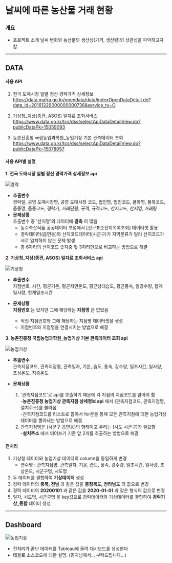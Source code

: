 # 날씨에 따른 농산물 거래 현황

### 개요
- 프로젝트 소개
    	날씨 변화와 농산물의 생산성(가격, 생산량)의 상관성을 파악하고자 함
***
## DATA  
#### 사용 API  

   1. 전국 도매시장 일별 정산 경락가격 상세정보  
  <https://data.mafra.go.kr/opendata/data/indexOpenDataDetail.do?data_id=20161229000000000736&service_ty=O>
          
   2. 기상청_지상(종관, ASOS) 일자료 조회서비스  
        <https://www.data.go.kr/tcs/dss/selectApiDataDetailView.do?publicDataPk=15059093>
          
   3. 농촌진흥청 국립농업과학원_농업기상 기본 관측데이터 조회  
        <https://www.data.go.kr/tcs/dss/selectApiDataDetailView.do?publicDataPk=15078057>

#### 사용 API별 설명  
__1. 전국 도매시장 일별 정산 경락가격 상세정보 api__  

![경락](https://drive.google.com/uc?id=1YxZ04adLRZz2XoPfpYXXNI5XnFHs9l2N)  
   - __추출변수__  
    경락일, 공영 도매시장명, 공영 도매시장 코드, 법인명, 법인코드, 품목명, 품목코드, 품종명, 품종코드, 경락가, 거래단량, 규격, 규격코드, 산지코드, 산지명, 거래량  
   - __문제상황__  
    	 추출변수 중 '산지명'의 데이터에 __결측__ 이 많음  
       - 농수축산식품 공공데이터 포털에서 [신구표준산지목록조회] 데이터셋 활용  
       - 경락데이터(읍면동)와 산지코드데이터(시군구)가 지역분류가 달라 산지코드가 서로 일치하지 않는 문제 발생  
       - 총 6자리의 산지코드 숫자중 앞 3자리만으로 비교하는 방법으로 해결


__2. 기상청_지상(종관, ASOS) 일자료 조회서비스 api__  

![기상청](https://drive.google.com/uc?id=1zp8gCx4jRDt7nkY7nRVlnULIQ555V_Ap)  
   - __추출변수__  
    	 지점번호, 시간, 평균기온, 평균지면온도, 평균상대습도, 평균풍속, 일강수량, 합계일사량, 합계일조시간  
       
   - __문제상황__  
     __지점번호__ 는 있지만 그에 해당하는 __지점명__ 은 없었음  
        - 직접 지점번호와 그에 해당하는 지점명 데이터셋을 생성  
       - 지점번호와 지점명을 연결시키는 방법으로 해결  
       

__3. 농촌진흥청 국립농업과학원_농업기상 기본 관측데이터 조회 api__  

![농업기상](https://drive.google.com/uc?id=1n4VEB7LlPF4u7x5UK1x9Z3OTit74bNOc)  
   - __추출변수__  
  관측지점코드, 관측지점명, 관측일자, 기온, 습도, 풍속, 강수량, 일조시간, 일사량, 초상온도, 지중온도  
       
   - __문제상황__  
       1. '관측지점코드'로 api를 호출하기 때문에 각 지점의 지점코드를 알아야 함  
           -__농촌진흥청 농업기상 관측지점 상세정보 api__ 에서 (관측지점코드, 관측지점명, 설치주소)를 불러옴  
           -관측지점코드를 리스트로 뽑아서 for문을 통해 모든 관측지점에 대한 농업기상데이터를 뽑아내는 방법으로 해결  
       2. 관측지점명은 (시군구 읍면동)의 형태이고 우리는 (시도 시군구)가 필요함  
           -__설치주소__ 에서 띄어쓰기 기준 앞 2개를 추출하는 방법으로 해결  
            
            
#### 전처리  
1. 기상청 데이터와 농업기상 데이터의 column을 동일하게 변경  
   - 변수명 : 관측지점명, 관측일자, 기온, 습도, 풍속, 강수량, 일조시간, 일사량, 초상온도, 시군구명, 시도명  
2. 두 데이터를 결합하여 __기상데이터__ 생성  
3. 경락 데이터의 __충북, 전남__ 과 같은 값을 __충청북도, 전라남도__ 의 값으로 변경  
4. 경락 데이터의 __20200101__ 과 같은 값을 __2020-01-01__ 과 같은 형식의 값으로 변경  
5. 일자, 시도명, 시군구명 을 key값으로 경락데이터와 기상데이터를 결합하여 __경락기상_통합__ 데이터 생성  


***
## Dashboard  

![농업기상](https://drive.google.com/uc?id=1wCpowf04WQqn3z9z5smkTawflzORG6mN)  
- 전처리가 끝난 데이터를 Tableau에 올려 대시보드를 생성한다  
- 태블로 소스코드에 대한 설명. (민지님께서... 부탁드립니다...)
